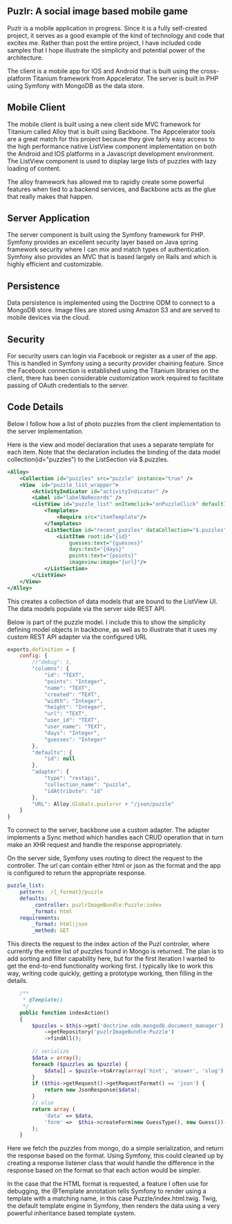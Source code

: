 Puzlr: A social image based mobile game
---------------------------------------

Puzlr is a mobile application in progress.  Since it is a fully self-created project, it serves as a
good example of the kind of technology and code that excites me.  Rather than post the entire project, I have included
code samples that I hope illustrate the simplicity and potential power of the architecture.

The client is a mobile app for IOS and Android that is built using the cross-platform Titanium framework from 
Appcelerator.  The server is built in PHP using Symfony with MongoDB as the data store. 

Mobile Client
-------------
The mobile client is built using a new client side MVC framework for Titanium called Alloy that is built using 
Backbone.  The Appcelerator tools are a great match for this project because they give fairly easy access to the 
high performance native ListView component implementation on both the Android and IOS platforms in a Javascript 
development environment.  The ListView component is used to display large lists of puzzles with lazy loading of content.

The alloy framework has allowed me to rapidly create some powerful features when tied to a backend services, and Backbone
acts as the glue that really makes that happen. 

Server Application
-----------------
The server component is built using the Symfony framework for PHP.  Symfony provides an excellent security layer based
on Java spring framework security where I can mix and match types of authentication.  Symfony also provides an MVC that
is based largely on Rails and which is highly efficient and customizable.  

Persistence
------------
Data persistence is implemented using the Doctrine ODM to connect to a MongoDB store.  Image files are stored using 
Amazon S3 and are served to mobile devices via the cloud. 

Security
---------
For security users can login via Facebook or register as a user of the app.  This is handled in Symfony using
a security provider chaining feature.  Since the Facebook connection is established using the Titanium libraries
on the client, there has been considerable customization work required to facilitate passing of OAuth credentials to the server.

Code Details
------------
Below I follow how a list of photo puzzles from the client implementation to the server implementation.

Here is the view and model declaration that uses a separate template for each item. Note that the declaration includes 
the binding of the data model collection(id="puzzles") to the ListSection via $.puzzles.  
```xml
<Alloy>
    <Collection id="puzzles" src="puzzle" instance="true" />
    <View  id="puzzle_list_wrapper">
        <ActivityIndicator id="activityIndicator" />
        <Label id="labelNoRecords" />
        <ListView id="puzzle_list" onItemclick="onPuzzleClick" defaultItemTemplate="itemTemplate">
            <Templates>
                <Require src="itemTemplate"/>
            </Templates>
            <ListSection id="recent_puzzles" dataCollection="$.puzzles">
                <ListItem root:id="{id}" 
                    guesses:text="{guesses}"  
                    days:text="{days}" 
                    points:text="{points}" 
                    imageview:image="{url}"/>
            </ListSection>
        </ListView>	
    </View>
</Alloy>
```

This creates a collection of data models that are bound to the ListView UI.  The data models populate via the server
side REST API.

Below is part of the puzzle model.  I include this to show the simplicity defining model objects in backbone, as well as
to illustrate that it uses my custom REST API adapter via the configured URL

```javascript
exports.definition = {
    config: {
    	//"debug": 1,
        "columns": {
            "id": "TEXT",
            "points": "Integer",
            "name": "TEXT",
            "created": "TEXT",
            "width": "Integer",
            "height": "Integer",
            "url": "TEXT",
            "user_id": "TEXT",
            "user_name": "TEXT",
            "days": "Integer",
            "guesses": "Integer"
        },
        "defaults": {
            "id": null
        },
        "adapter": {
            "type": "restapi",
            "collection_name": "puzzle",
            "idAttribute": "id"
        },
        "URL": Alloy.Globals.puzlsrvr + "/json/puzzle"
	}
}
```

To connect to the server, backbone use a custom adapter.  The adapter implements a Sync method which handles each 
CRUD operation that in turn make an XHR request and handle the response appropriately.

    
On the server side, Symfony uses routing to direct the request to the controller.  The url can contain either
html or json as the format and the app is configured to return the appropriate response.
```yml
puzzle_list:
    pattern:  /{_format}/puzzle
    defaults: 
        _controller: puzlrImageBundle:Puzzle:index 
        _format: html
    requirements:
        _format: html|json 
        _method: GET
```

This directs the request to the index action of the Puzl controler, where currently the entire list
of puzzles found in Mongo is returned.  The plan is to add sorting and filter capability here,
but for the first iteration I wanted to get the end-to-end functionality working first.  I typically like
to work this way, writing code quickly, getting a prototype working, then filling in the details.
```php
    /**
     * @Template()
     */
    public function indexAction()
    {
        $puzzles = $this->get('doctrine.odm.mongodb.document_manager')
            ->getRepository('puzlrImageBundle:Puzzle')
            ->findAll();
        
        // serialize
        $data = array();
        foreach ($puzzles as $puzzle) {
            $data[] = $puzzle->toArray(array('hint', 'answer', 'slug'), array('image'));
        }
        if ($this->getRequest()->getRequestFormat() == 'json') {
            return new JsonResponse($data);     
        }
        // else
        return array (
            'data' => $data, 
            'form' =>  $this->createForm(new GuessType(), new Guess())->createView()
        );
    }
```
Here we fetch the puzzles from mongo, do a simple serialization, and return the response based on the format.
Using Symfony, this could cleaned up by creating a response listener class that would handle the difference in the 
response based on the format so that each action would be simpler.

In the case that the HTML format is requested, a feature I often use for debugging, the @Template annotation tells 
Symfony to render using a template with a matching name, in this case Puzzle/index.html.twig.  Twig, the default 
template engine in Symfony, then renders the data using a very powerful inheritance based template system.

